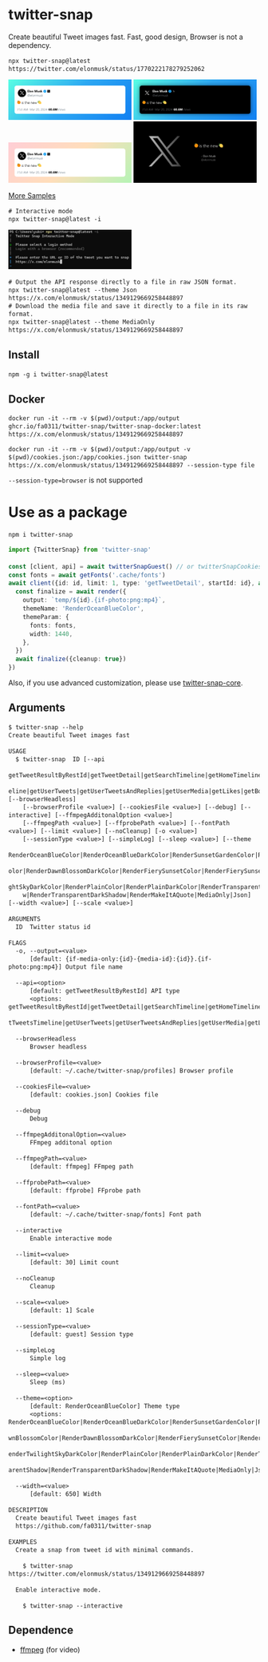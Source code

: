 # twitter-snap

Create beautiful Tweet images fast.
Fast, good design, Browser is not a dependency.

```shell
npx twitter-snap@latest https://twitter.com/elonmusk/status/1770222178279252062
```

<p float="left">
  <img src="./docs/img/output-1.png" width="49%" />
  <img src="./docs/img/output-2.png" width="49%" /> 
  <img src="./docs/img/output-3.png" width="49%" />
  <img src="./docs/img/output-4.png" width="49%" />
</p>

[More Samples](https://github.com/fa0311/twitter-snap/issues/47)

```shell
# Interactive mode
npx twitter-snap@latest -i
```

<img src="./docs/img/input-1.png" width="49%" />

```shell
# Output the API response directly to a file in raw JSON format.
npx twitter-snap@latest --theme Json https://x.com/elonmusk/status/1349129669258448897
# Download the media file and save it directly to a file in its raw format.
npx twitter-snap@latest --theme MediaOnly https://x.com/elonmusk/status/1349129669258448897
```

## Install

`npm -g i twitter-snap@latest`

## Docker

```shell
docker run -it --rm -v $(pwd)/output:/app/output ghcr.io/fa0311/twitter-snap/twitter-snap-docker:latest https://x.com/elonmusk/status/1349129669258448897
```

```shell
docker run -it --rm -v $(pwd)/output:/app/output -v $(pwd)/cookies.json:/app/cookies.json twitter-snap https://x.com/elonmusk/status/1349129669258448897 --session-type file
```

`--session-type=browser` is not supported

# Use as a package

```shell
npm i twitter-snap
```

```typescript
import {TwitterSnap} from 'twitter-snap'

const [client, api] = await twitterSnapGuest() // or twitterSnapCookies or twitterSnapPuppeteer
const fonts = await getFonts('.cache/fonts')
await client({id: id, limit: 1, type: 'getTweetDetail', startId: id}, async (render) => {
  const finalize = await render({
    output: `temp/${id}.{if-photo:png:mp4}`,
    themeName: 'RenderOceanBlueColor',
    themeParam: {
      fonts: fonts,
      width: 1440,
    },
  })
  await finalize({cleanup: true})
})
```

Also, if you use advanced customization, please use [twitter-snap-core](https://github.com/fa0311/twitter-snap-core).

## Arguments

```shell
$ twitter-snap --help
Create beautiful Tweet images fast

USAGE
  $ twitter-snap  ID [--api
    getTweetResultByRestId|getTweetDetail|getSearchTimeline|getHomeTimeline|getHomeLatestTimeline|getListLatestTweetsTim
    eline|getUserTweets|getUserTweetsAndReplies|getUserMedia|getLikes|getBookmarks] [--browserHeadless]
    [--browserProfile <value>] [--cookiesFile <value>] [--debug] [--interactive] [--ffmpegAdditonalOption <value>]
    [--ffmpegPath <value>] [--ffprobePath <value>] [--fontPath <value>] [--limit <value>] [--noCleanup] [-o <value>]
    [--sessionType <value>] [--simpleLog] [--sleep <value>] [--theme
    RenderOceanBlueColor|RenderOceanBlueDarkColor|RenderSunsetGardenColor|RenderSunsetGardenDarkColor|RenderDawnBlossomC
    olor|RenderDawnBlossomDarkColor|RenderFierySunsetColor|RenderFierySunsetDarkColor|RenderTwilightSkyColor|RenderTwili
    ghtSkyDarkColor|RenderPlainColor|RenderPlainDarkColor|RenderTransparent|RenderTransparentDark|RenderTransparentShado
    w|RenderTransparentDarkShadow|RenderMakeItAQuote|MediaOnly|Json] [--width <value>] [--scale <value>]

ARGUMENTS
  ID  Twitter status id

FLAGS
  -o, --output=<value>
      [default: {if-media-only:{id}-{media-id}:{id}}.{if-photo:png:mp4}] Output file name

  --api=<option>
      [default: getTweetResultByRestId] API type
      <options: getTweetResultByRestId|getTweetDetail|getSearchTimeline|getHomeTimeline|getHomeLatestTimeline|getListLates
      tTweetsTimeline|getUserTweets|getUserTweetsAndReplies|getUserMedia|getLikes|getBookmarks>

  --browserHeadless
      Browser headless

  --browserProfile=<value>
      [default: ~/.cache/twitter-snap/profiles] Browser profile

  --cookiesFile=<value>
      [default: cookies.json] Cookies file

  --debug
      Debug

  --ffmpegAdditonalOption=<value>
      FFmpeg additonal option

  --ffmpegPath=<value>
      [default: ffmpeg] FFmpeg path

  --ffprobePath=<value>
      [default: ffprobe] FFprobe path

  --fontPath=<value>
      [default: ~/.cache/twitter-snap/fonts] Font path

  --interactive
      Enable interactive mode

  --limit=<value>
      [default: 30] Limit count

  --noCleanup
      Cleanup

  --scale=<value>
      [default: 1] Scale

  --sessionType=<value>
      [default: guest] Session type

  --simpleLog
      Simple log

  --sleep=<value>
      Sleep (ms)

  --theme=<option>
      [default: RenderOceanBlueColor] Theme type
      <options: RenderOceanBlueColor|RenderOceanBlueDarkColor|RenderSunsetGardenColor|RenderSunsetGardenDarkColor|RenderDa
      wnBlossomColor|RenderDawnBlossomDarkColor|RenderFierySunsetColor|RenderFierySunsetDarkColor|RenderTwilightSkyColor|R
      enderTwilightSkyDarkColor|RenderPlainColor|RenderPlainDarkColor|RenderTransparent|RenderTransparentDark|RenderTransp
      arentShadow|RenderTransparentDarkShadow|RenderMakeItAQuote|MediaOnly|Json>

  --width=<value>
      [default: 650] Width

DESCRIPTION
  Create beautiful Tweet images fast
  https://github.com/fa0311/twitter-snap

EXAMPLES
  Create a snap from tweet id with minimal commands.

    $ twitter-snap https://twitter.com/elonmusk/status/1349129669258448897

  Enable interactive mode.

    $ twitter-snap --interactive

```

## Dependence

- [ffmpeg](https://ffmpeg.org/) (for video)
